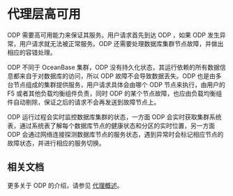 # 代理层高可用

ODP 需要高可用能力来保证其服务。用户请求首先到达 ODP ，如果 ODP 发生异常，用户请求就无法被正常服务。ODP 还需要处理数据库集群节点故障，并做出相应的容错处理。

ODP 不同于 OceanBase 集群，ODP 没有持久化状态，其运行依赖的所有数据信息都来自于对数据库的访问，所以 ODP 故障不会导致数据丢失。ODP 也是由多台节点组成的集群提供服务，用户请求具体会由哪个 ODP 节点来执行，由用户的 F5 或者其他负载均衡组件负责，同时 ODP 的某个节点故障，也应由负载均衡组件自动剔除，保证之后的请求不会再发送到故障节点上。

ODP 运行过程会实时监控数据库集群的状态，一方面 ODP 会实时获取集群系统表，通过系统表了解每个数据库节点的健康状态和分区的实时位置，另一方面 ODP 会通过网络连接探测数据库节点的服务状态，遇到异常时会标记相应节点的故障状态，并进行相应的服务切换。

## 相关文档

更多关于 ODP 的介绍，请参见 [代理概述](../../../7.reference/1.oceanbase-database-concepts/6.data-link/2.database-proxy/1.agent-overview.md)。